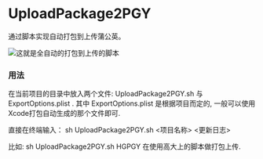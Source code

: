 # UploadPackage2PGY
通过脚本实现自动打包到上传蒲公英。

![这就是全自动的打包到上传的脚本](https://upload-images.jianshu.io/upload_images/1198135-c052d7e474bc58f5.png?imageMogr2/auto-orient/strip%7CimageView2/2/w/1240)

### 用法
在当前项目的目录中放入两个文件: UploadPackage2PGY.sh 与 ExportOptions.plist . 其中 ExportOptions.plist 是根据项目而定的, 一般可以使用Xcode打包自动生成的那个文件即可.

直接在终端输入： 
sh UploadPackage2PGY.sh <项目名称> <更新日志>

比如:
sh UploadPackage2PGY.sh HGPGY 在使用高大上的脚本做打包上传.


